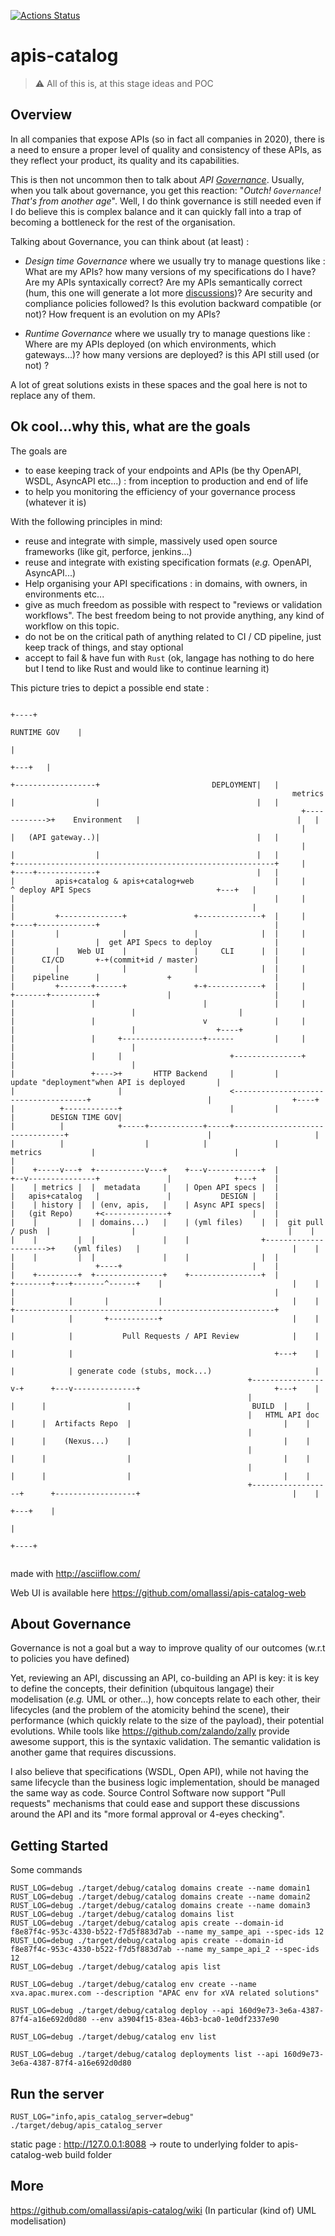[![Actions Status](https://github.com/omallassi/apis-catalog/workflows/Rust/badge.svg)](https://github.com/omallassi/apis-catalog/actions)

# apis-catalog

> :warning: All of this is, at this stage ideas and POC

## Overview

In all companies that expose APIs (so in fact all companies in 2020), there is a need to ensure a proper level of quality and consistency of these APIs, as they reflect your product, its quality and its capabilities.

This is then not uncommon then to talk about *API [Governance](#about-governance)*. Usually, when you talk about governance, you get this reaction: "_Outch! `Governance`! That's from another age_". Well, I do think governance is still needed even if I do believe this is complex balance and it can quickly fall into a trap of becoming a bottleneck for the rest of the organisation.

Talking about Governance, you can think about (at least) :

* _Design time Governance_ where we usually try to manage questions like : What are my APIs? how many versions of my specifications do I have? Are my APIs syntaxically correct? Are my APIs semantically correct (hum, this one will generate a lot more [discussions](#about-governance))? Are security and compliance policies followed? Is this evolution backward compatible (or not)? How frequent is an evolution on my APIs?

* _Runtime Governance_ where we usually try to manage questions like : Where are my APIs deployed (on which environments, which gateways...)? how many versions are deployed? is this API still used (or not) ?

A lot of great solutions exists in these spaces and the goal here is not to replace any of them. 

## Ok cool...why this, what are the goals

The goals are 

* to ease keeping track of your endpoints and APIs (be thy OpenAPI, WSDL, AsyncAPI etc...) : from inception to production and end of life
* to help you monitoring the efficiency of your governance process (whatever it is)

With the following principles in mind: 

* reuse and integrate with simple, massively used open source frameworks (like git, perforce, jenkins...)
* reuse and integrate with existing specification formats (_e.g._ OpenAPI, AsyncAPI...)
* Help organising your API specifications : in domains, with owners, in environments etc...
* give as much freedom as possible with respect to "reviews or validation workflows". The best freedom being to not provide anything, any kind of workflow on this topic. 
* do not be on the critical path of anything related to CI / CD pipeline, just keep track of things, and stay optional
* accept to fail & have fun with `Rust` (ok, langage has nothing to do here but I tend to like Rust and would like to continue learning it)

This picture tries to depict a possible end state : 

```
                                                                                                                                      +----+
                                                                                                                           RUNTIME GOV    |
                                                                                                                                          |
                                                                                                                                  +---+   |
                                                                               +------------------+                         DEPLOYMENT|   |
                                                               metrics         |                  |                                   |   |
                                                                 +------------>+    Environment   |                                   |   |
                                                                 |             |   (API gateway..)|                                   |   |
                                                                 |             |                  |                                   |   |
+----------------------------------------------------------+     |             +----+-------------+                                   |   |
|         apis+catalog & apis+catalog+web                  |     |                  ^ deploy API Specs                            +---+   |
|                                                          |     |                  |                                                     |
|         +--------------+               +--------------+  |     |             +----+-------------+                                       |
|         |              |               |              |  |     |             |                  |  get API Specs to deploy              |
|         |    Web UI    |               |     CLI      |  |     |             |      CI/CD       +-+(commit+id / master)                 |
|         |              |               |              |  |     |             |    pipeline      |               +                       |
|         +-------+------+               +-+------------+  |     |             +-------+----------+               |                       |
|                 |                        |               |     |                     |                          |                       |
|                 |                        v               |     |                     |                          |                  +----+
|                 |     +------------------+------         |     |                     |                          |
|                 |     |                        +---------------+                     |                          |
|                 +---->+       HTTP Backend     |         |        update "deployment"when API is deployed       |
|                       |                        <-------------------------------------+                          |                  +----+
|          +------------+                        |         |                                                      |        DESIGN TIME GOV|
|          |            +-----+------------+-----+--------------------------------+                               |                       |
|          |                  |            |               |    metrics           |                               |                       |
|    +-----v---+  +-----------v---+    +---v------------+  |                   +--v---------------+               |              +---+    |
|    | metrics |  |  metadata     |    | Open API specs |  |                   |   apis+catalog   |               |           DESIGN |    |
|    | history |  | (env, apis,   |    | Async API specs|  |                   |   (git Repo)     +<--------------+                  |    |
|    |         |  | domains...)   |    | (yml files)    |  |  git pull / push  |                  |                                  |    |
|    |         |  |               |    |                +--------------------->+    (yml files)   |                                  |    |
|    |         |  |               |    |                |  |                   |                  +----+                             |    |
|    +---------+  +---------------+    +----------------+  |          +--------+---+-------^------+    |                             |    |
|                                                          |          |            |       |           |                             |    |
+----------------------------------------------------------+          |            |       +-----------+                             |    |
                                                                      |            |           Pull Requests / API Review            |    |
                                                                      |            |                                             +---+    |
                                                                      |            | generate code (stubs, mock...)                       |
                                                     +----------------v-+      +---v--------------+                              +---+    |
                                                     |                  |      |                  |                           BUILD  |    |
                                                     |   HTML API doc   |      |  Artifacts Repo  |                                  |    |
                                                     |                  |      |    (Nexus...)    |                                  |    |
                                                     |                  |      |                  |                                  |    |
                                                     |                  |      |                  |                                  |    |
                                                     +------------------+      +------------------+                                  |    |
                                                                                                                                 +---+    |
                                                                                                                                          |
                                                                                                                                     +----+


```
made with http://asciiflow.com/

Web UI is available here https://github.com/omallassi/apis-catalog-web

## About Governance

Governance is not a goal but a way to improve quality of our outcomes (w.r.t to policies you have defined)

Yet, reviewing an API, discussing an API, co-building an API is key: it is key to define the concepts, their definition (ubquitous langage) their modelisation (_e.g._ UML or other...), how concepts relate to each other, their lifecycles (and the problem of the atomicity behind the scene), their performance (which quickly relate to the size of the payload), their potential evolutions. While tools like https://github.com/zalando/zally provide awesome support, this is the syntaxic validation. The semantic validation is another game that requires discussions. 


I also believe that specifications (WSDL, Open API), while not having the same lifecycle than the business logic implementation, should be managed the same way as code. Source Control Software now support "Pull requests" mechanisms that could ease and support these discussions around the API and its "more formal approval or 4-eyes checking". 

## Getting Started

Some commands 

```
RUST_LOG=debug ./target/debug/catalog domains create --name domain1
RUST_LOG=debug ./target/debug/catalog domains create --name domain2
RUST_LOG=debug ./target/debug/catalog domains create --name domain3
RUST_LOG=debug ./target/debug/catalog domains list
RUST_LOG=debug ./target/debug/catalog apis create --domain-id f8e87f4c-953c-4330-b522-f7d5f883d7ab --name my_sampe_api --spec-ids 12
RUST_LOG=debug ./target/debug/catalog apis create --domain-id f8e87f4c-953c-4330-b522-f7d5f883d7ab --name my_sampe_api_2 --spec-ids 12
RUST_LOG=debug ./target/debug/catalog apis list

RUST_LOG=debug ./target/debug/catalog env create --name xva.apac.murex.com --description "APAC env for xVA related solutions"

RUST_LOG=debug ./target/debug/catalog deploy --api 160d9e73-3e6a-4387-87f4-a16e692d0d80 --env a3904f15-83ea-46b3-bca0-1e0df2337e90

RUST_LOG=debug ./target/debug/catalog env list

RUST_LOG=debug ./target/debug/catalog deployments list --api 160d9e73-3e6a-4387-87f4-a16e692d0d80

```

## Run the server
`RUST_LOG="info,apis_catalog_server=debug" ./target/debug/apis_catalog_server`

static page : http://127.0.0.1:8088 -> route to underlying folder to apis-catalog-web build folder

## More 
https://github.com/omallassi/apis-catalog/wiki (In particular (kind of) UML modelisation)
